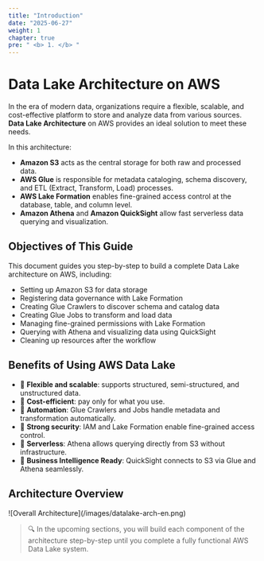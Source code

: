 ```yaml
---
title: "Introduction"
date: "2025-06-27"
weight: 1
chapter: true
pre: " <b> 1. </b> "
---
```


# Data Lake Architecture on AWS

In the era of modern data, organizations require a flexible, scalable, and cost-effective platform to store and analyze data from various sources. **Data Lake Architecture** on AWS provides an ideal solution to meet these needs.

In this architecture:
- **Amazon S3** acts as the central storage for both raw and processed data.
- **AWS Glue** is responsible for metadata cataloging, schema discovery, and ETL (Extract, Transform, Load) processes.
- **AWS Lake Formation** enables fine-grained access control at the database, table, and column level.
- **Amazon Athena** and **Amazon QuickSight** allow fast serverless data querying and visualization.

## Objectives of This Guide

This document guides you step-by-step to build a complete Data Lake architecture on AWS, including:

- Setting up Amazon S3 for data storage
- Registering data governance with Lake Formation
- Creating Glue Crawlers to discover schema and catalog data
- Creating Glue Jobs to transform and load data
- Managing fine-grained permissions with Lake Formation
- Querying with Athena and visualizing data using QuickSight
- Cleaning up resources after the workflow

## Benefits of Using AWS Data Lake

- 🔹 **Flexible and scalable**: supports structured, semi-structured, and unstructured data.
- 🔹 **Cost-efficient**: pay only for what you use.
- 🔹 **Automation**: Glue Crawlers and Jobs handle metadata and transformation automatically.
- 🔹 **Strong security**: IAM and Lake Formation enable fine-grained access control.
- 🔹 **Serverless**: Athena allows querying directly from S3 without infrastructure.
- 🔹 **Business Intelligence Ready**: QuickSight connects to S3 via Glue and Athena seamlessly.

## Architecture Overview

![Overall Architecture](<Project-Datalake2025>/images/datalake-arch-en.png)

> 🔍 In the upcoming sections, you will build each component of the architecture step-by-step until you complete a fully functional AWS Data Lake system.
